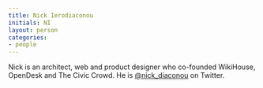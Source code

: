 ```yaml
---
title: Nick Ierodiaconou
initials: NI
layout: person
categories:
- people
---
```


Nick is an architect, web and product designer who co-founded WikiHouse,
OpenDesk and The Civic Crowd. He is [@nick_diaconou][] on Twitter.

[@nick_diaconou]: https://twitter.com/nick_diaconou